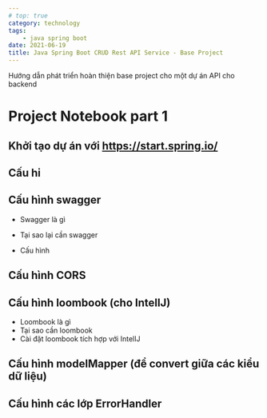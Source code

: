 ```yaml
---
# top: true
category: technology
tags:
    - java spring boot
date: 2021-06-19
title: Java Spring Boot CRUD Rest API Service - Base Project
---
```


Hướng dẫn phát triển hoàn thiện base project cho một dự án API cho backend

# Project Notebook part 1
<TOC />

## Khởi tạo dự án với https://start.spring.io/

## Cấu hi

## Cấu hình swagger

- Swagger là gì

- Tại sao lại cần swagger

- Cấu hình

## Cấu hình CORS


## Cấu hình loombook (cho IntelIJ)
- Loombook là gì
- Tại sao cần loombook
- Cài đặt loombook tích hợp với IntelIJ

## Cấu hình modelMapper (để convert giữa các kiểu dữ liệu)

## Cấu hình các lớp ErrorHandler
